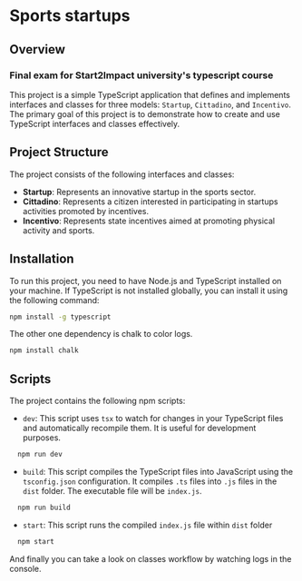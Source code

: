 # Sports startups

## Overview
### Final exam for Start2Impact university's typescript course
This project is a simple TypeScript application that defines and implements interfaces and classes for three models: `Startup`, `Cittadino`, and `Incentivo`. The primary goal of this project is to demonstrate how to create and use TypeScript interfaces and classes effectively.

## Project Structure
The project consists of the following interfaces and classes:

- **Startup**: Represents an innovative startup in the sports sector.
- **Cittadino**: Represents a citizen interested in participating in startups activities promoted by incentives.
- **Incentivo**: Represents state incentives aimed at promoting physical activity and sports.

## Installation
To run this project, you need to have Node.js and TypeScript installed on your machine. If TypeScript is not installed globally, you can install it using the following command:

```bash
npm install -g typescript
```
The other one dependency is chalk to color logs.
```bash
npm install chalk
```

## Scripts
The project contains the following npm scripts:

- `dev`: This script uses `tsx` to watch for changes in your TypeScript files and automatically recompile them. It is useful for development purposes.
```bash
  npm run dev
```

- `build`: This script compiles the TypeScript files into JavaScript using the `tsconfig.json` configuration. It compiles `.ts` files into `.js` files in the `dist` folder. The executable file will be `index.js`.
```bash
  npm run build
```

- `start`: This script runs the compiled `index.js` file within  `dist` folder
```bash
  npm start
```
And finally you can take a look on classes workflow by watching logs in the console.
